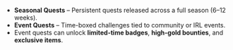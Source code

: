 - **Seasonal Quests** – Persistent quests released across a full season (6–12 weeks).
- **Event Quests** – Time-boxed challenges tied to community or IRL events.
- Event quests can unlock **limited-time badges**, **high-gold bounties**, and **exclusive items**.